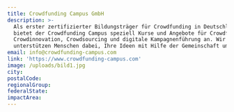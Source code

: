 ```yaml
---
title: Crowdfunding Campus GmbH
description: >-
  Als erster zertifizierter Bildungsträger für Crowdfunding in Deutschland
  bietet der Crowdfunding Campus speziell Kurse und Angebote für Crowdfunding,
  Crowdinnovation, Crowdsourcing und digitale Kampagnenführung an. Wir
  unterstützen Menschen dabei, Ihre Ideen mit Hilfe der Gemeinschaft umzusetzen.
email: info@crowdfunding-campus.com
link: 'https://www.crowdfunding-campus.com'
image: /uploads/bild1.jpg
city:
postalCode:
regionalGroup:
federalState:
impactArea:
---
```


